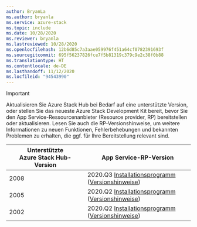 ```yaml
---
author: BryanLa
ms.author: bryanla
ms.service: azure-stack
ms.topic: include
ms.date: 10/28/2020
ms.reviewer: bryanla
ms.lastreviewed: 10/28/2020
ms.openlocfilehash: 12b6d85c7a3aae059976f451a64cf0782391693f
ms.sourcegitcommit: 695f56237826fce7f5b81319c379c9e2c38f0b88
ms.translationtype: HT
ms.contentlocale: de-DE
ms.lasthandoff: 11/12/2020
ms.locfileid: "94543990"
---
```

<!-- TODO - For each release: add AzS Hub build number, App Service RP version number, & corresponding App Service release notes text/link -->
> [!IMPORTANT]
> Aktualisieren Sie Azure Stack Hub bei Bedarf auf eine unterstützte Version, oder stellen Sie das neueste Azure Stack Development Kit bereit, bevor Sie den App Service-Ressourcenanbieter (Resource provider, RP) bereitstellen oder aktualisieren. Lesen Sie auch die RP-Versionshinweise, um weitere Informationen zu neuen Funktionen, Fehlerbehebungen und bekannten Problemen zu erhalten, die ggf. für Ihre Bereitstellung relevant sind.
>
> | Unterstützte Azure Stack Hub-Version | App Service-RP-Version |
> |-----|---|
> | 2008 | 2020.Q3 [Installationsprogramm](https://aka.ms/appsvcupdateq3installer) ([Versionshinweise](../operator/app-service-release-notes-2020-Q3.md)) |
> | 2005 | 2020.Q2 [Installationsprogramm](https://aka.ms/appsvcupdateq2installer) ([Versionshinweise](../operator/app-service-release-notes-2020-Q2.md)) |
> | 2002 | 2020.Q2 [Installationsprogramm](https://aka.ms/appsvcupdateq2installer) ([Versionshinweise](../operator/app-service-release-notes-2020-Q2.md)) |

